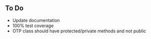 ## To Do ##

* Update documentation
* 100% test coverage
* OTP class should have protected/private methods and not public
